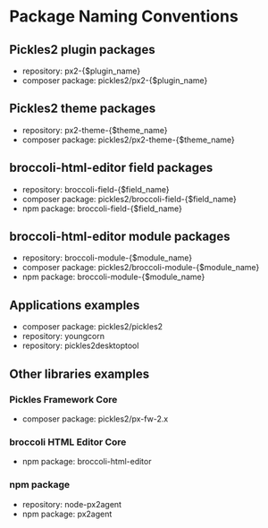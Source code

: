 # Package Naming Conventions

## Pickles2 plugin packages

- repository: px2-{$plugin\_name}
- composer package: pickles2/px2-{$plugin\_name}

## Pickles2 theme packages

- repository: px2-theme-{$theme\_name}
- composer package: pickles2/px2-theme-{$theme\_name}

## broccoli-html-editor field packages

- repository: broccoli-field-{$field\_name}
- composer package: pickles2/broccoli-field-{$field\_name}
- npm package: broccoli-field-{$field\_name}

## broccoli-html-editor module packages

- repository: broccoli-module-{$module\_name}
- composer package: pickles2/broccoli-module-{$module\_name}
- npm package: broccoli-module-{$module\_name}

## Applications examples

- composer package: pickles2/pickles2
- repository: youngcorn
- repository: pickles2desktoptool

## Other libraries examples

### Pickles Framework Core

- composer package: pickles2/px-fw-2.x

### broccoli HTML Editor Core

- npm package: broccoli-html-editor

### npm package

- repository: node-px2agent
- npm package: px2agent
